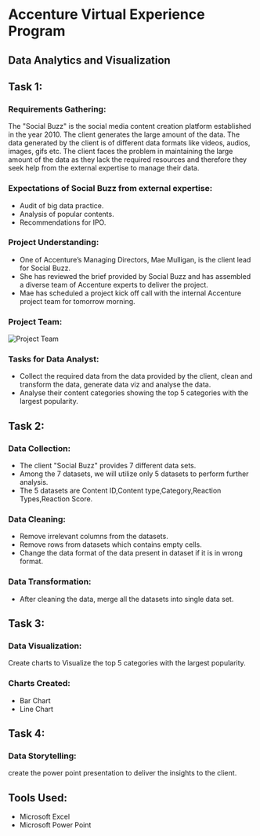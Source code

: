 # Accenture Virtual Experience Program
## Data Analytics and Visualization
## Task 1:
### Requirements Gathering:
The "Social Buzz" is the social media content creation platform established in the year 2010. The client generates the large amount of the data. The data generated by the client is of different data formats like videos, audios, images, gifs etc. The client faces the problem in maintaining the large amount of the data as they lack the required resources and therefore they seek help from the external expertise to manage their data. 


### Expectations of Social Buzz from external expertise:<br>
* Audit of big data practice.
* Analysis of popular contents.
* Recommendations for IPO.


### Project Understanding:
* One of Accenture’s Managing Directors, Mae Mulligan, is the client lead for Social Buzz.
* She has reviewed the brief provided by Social Buzz and has assembled a diverse team of Accenture experts to deliver the project.
* Mae has scheduled a project kick off call with the internal Accenture project team for tomorrow morning.


### Project Team:

![Project Team](https://github.com/Krupa-Varsha-P/Accenture-Virtual-Experience-Program/assets/100466625/30197dc4-9340-416b-a3f8-7a9c469767a6)


### Tasks for Data Analyst:
* Collect the required data from the data provided by the client, clean and transform the data, generate data viz and analyse the data.
* Analyse their content categories showing the top 5 categories with the largest popularity.


 ## Task 2:

### Data Collection:

* The client "Social Buzz" provides 7 different data sets.
* Among the 7 datasets, we will utilize only 5 datasets to perform further analysis.
* The 5 datasets are Content ID,Content type,Category,Reaction Types,Reaction Score.


### Data Cleaning:

* Remove irrelevant columns from the datasets.
* Remove rows from datasets which contains empty cells.
* Change the data format of the data present in dataset if it is in wrong format.


 ### Data Transformation:

 * After cleaning the data, merge all the datasets into single data set. 


## Task 3:

### Data Visualization:

Create charts to Visualize the top 5 categories with the largest popularity.

### Charts Created:

* Bar Chart
* Line Chart

 ## Task 4:

 ### Data Storytelling:

 create the power point presentation to deliver the insights to the client.


## Tools Used:

* Microsoft Excel
* Microsoft Power Point

